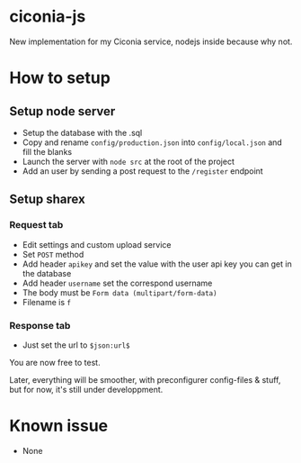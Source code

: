 # ciconia-js
New implementation for my Ciconia service, nodejs inside because why not.

# How to setup


## Setup node server

* Setup the database with the .sql
* Copy and rename `config/production.json` into `config/local.json` and fill the blanks
* Launch the server with `node src` at the root of the project
* Add an user by sending a post request to the `/register` endpoint


## Setup sharex

### Request tab

* Edit settings and custom upload service
* Set `POST` method
* Add header `apikey` and set the value with the user api key you can get in the database
* Add header `username` set the correspond username
* The body must be `Form data (multipart/form-data)`
* Filename is `f`


### Response tab

* Just set the url to `$json:url$`

You are now free to test.

Later, everything will be smoother, with preconfigurer config-files & stuff, but for now, it's still under developpment.

# Known issue

* None
